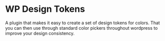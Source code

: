 # WP Design Tokens

A plugin that makes it easy to create a set of design tokens for colors. That you can then use through standard color pickers throughout wordpress to improve your design consistency.

